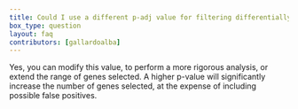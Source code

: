```yaml
---
title: Could I use a different p-adj value for filtering differentially expressed genes?
box_type: question
layout: faq
contributors: [gallardoalba]
---
```


Yes, you can modify this value, to perform a more rigorous analysis, or extend the range of genes selected. A higher p-value will significantly increase the number of genes selected, at the expense of including possible false positives.

